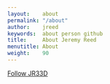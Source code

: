 ```yaml
---
layout:    about
permalink: "/about"
author:    jreed
keywords:  about person github
title:     About Jeremy Reed
menutitle: About
weight:    90
--- 
```

<script async defer src="https://buttons.github.io/buttons.js"></script>

<p class="github-button-container">
<a class="github-button" href="https://github.com/JR33D" data-size="large" data-show-count="true" aria-label="Follow JR33D on GitHub">Follow JR33D</a>
</p>